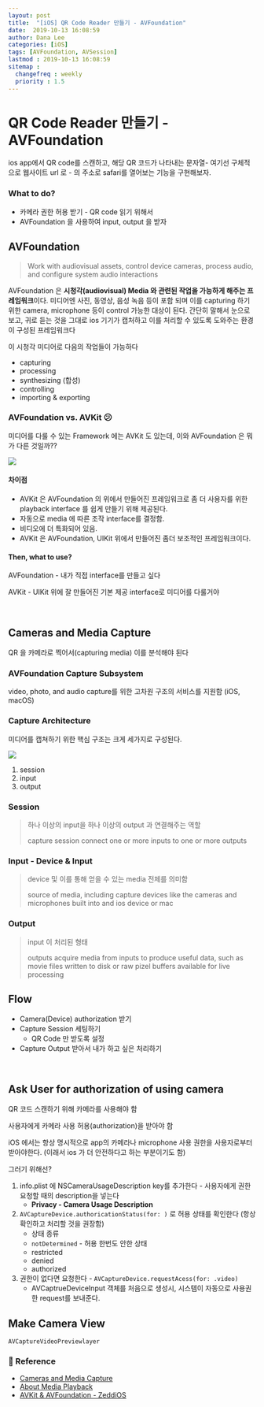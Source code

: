 ```yaml
---
layout: post
title:  "[iOS] QR Code Reader 만들기 - AVFoundation"
date:  2019-10-13 16:08:59
author: Dana Lee
categories: [iOS]
tags: [AVFoundation, AVSession]
lastmod : 2019-10-13 16:08:59
sitemap :
  changefreq : weekly
  priority : 1.5
---
```


# QR Code Reader 만들기 - AVFoundation

ios app에서 QR code를 스캔하고, 해당 QR 코드가 나타내는 문자열- 여기선 구체적으로 웹사이트 url 로 - 의 주소로 safari를 열어보는 기능을 구현해보자.

### What to do?

- 카메라 권한 허용 받기 - QR code 읽기 위해서
- AVFoundation 을 사용하여 input, output 을 받자



## AVFoundation

> Work with audiovisual assets, control device cameras, process audio, and configure system audio interactions

AVFoundation 은 **시청각(audiovisual) Media 와 관련된 작업을 가능하게 해주는 프레임워크**이다. 미디어엔 사진, 동영상, 음성 녹음 등이 포함 되며 이를 capturing 하기 위한 camera, microphone 등이 control 가능한 대상이 된다. 간단히 말해서 눈으로 보고, 귀로 듣는 것을 그대로 ios 기기가 캡처하고 이를 처리할 수 있도록 도와주는 환경이 구성된 프레임워크다

이 시청각 미디어로 다음의 작업들이 가능하다

- capturing 
- processing
- synthesizing (합성)
- controlling
- importing & exporting



### AVFoundation  vs.  AVKit  :confused:

미디어를 다룰 수 있는 Framework 에는 AVKit 도 있는데, 이와 AVFoundation 은 뭐가 다른 것일까??

![](https://developer.apple.com/library/archive/documentation/AudioVideo/Conceptual/MediaPlaybackGuide/Contents/Resources/en.lproj/Art/media_playback_framework_2x.png)

#### 차이점 

- AVKit 은 AVFoundation 의 위에서 만들어진 프레임워크로 좀 더 사용자를 위한 playback interface 를 쉽게 만들기 위해 제공된다. 
- 자동으로 media 에 따른 조작 interface를 결정함. 
- 비디오에 더 특화되어 있음. 
- AVKit 은 AVFoundation, UIKit 위에서 만들어진 좀더 보조적인 프레임워크이다.

#### Then, what to use?

AVFoundation - 내가 직접 interface를 만들고 싶다

AVKit - UIKit 위에 잘 만들어진 기본 제공 interface로 미디어를 다룰거야



&nbsp;

## Cameras and Media Capture

QR 을 카메라로 찍어서(capturing media) 이를 분석해야 된다

### AVFoundation Capture Subsystem 

video, photo, and audio capture를 위한 고차원 구조의 서비스를 지원함 (iOS, macOS)

### Capture Architecture

미디어를 캡쳐하기 위한 핵심 구조는 크게 세가지로 구성된다.

![](https://docs-assets.developer.apple.com/published/058e665a6c/4ecf0924-ea2b-4faa-aea8-7bfc0b3fe419.png)

1. session
2. input
3. output

### Session

> 하나 이상의 input을 하나 이상의 output 과 연결해주는 역할<br>
>
> capture session connect one or more inputs to one or more outputs

### Input - Device & Input

> device 및 이를 통해 얻을 수 있는 media 전체를 의미함 <br>
>
> source of media, including capture devices like the cameras and microphones built into and ios device or mac



### Output

> input 이 처리된 형태 <br>
>
> outputs acquire media from inputs to produce useful data, such as movie files written to disk or raw pizel buffers available for live processing



## Flow

- Camera(Device) authorization 받기
- Capture Session 세팅하기
  - QR Code 만 받도록 설정
- Capture Output 받아서 내가 하고 싶은 처리하기

&nbsp;

## Ask User for authorization of using camera

QR 코드 스캔하기 위해 카메라를 사용해야 함

사용자에게 카메라 사용 허용(authorization)을 받아야 함

iOS 에서는 항상 명시적으로 app의 카메라나 microphone 사용 권한을 사용자로부터 받아야한다. (이래서 ios 가 더 안전하다고 하는 부분이기도 함) 

그러기 위해선?

1. info.plist 에 NSCameraUsageDescription key를 추가한다 - 사용자에게 권한 요청할 때의 description을 넣는다
   - **Privacy - Camera Usage Description** 
2. `AVCaptureDevice.authoricationStatus(for: )` 로 허용 상태를 확인한다 (항상 확인하고 처리할 것을 권장함)
   - 상태 종류
   - `notDetermined` - 허용 한번도 안한 상태
   - restricted
   - denied
   - authorized
3. 권한이 없다면 요청한다 - `AVCaptureDevice.requestAcess(for: .video)`
   - AVCaptrueDeviceInput 객체를 처음으로 생성시, 시스템이 자동으로 사용권한 request를 보내준다.



## Make Camera View 

`AVCaptureVideoPreviewlayer`

### :pushpin: Reference

- [Cameras and Media Capture](https://developer.apple.com/documentation/avfoundation/cameras_and_media_capture)
- [About Media Playback](https://developer.apple.com/library/archive/documentation/AudioVideo/Conceptual/MediaPlaybackGuide/Contents/Resources/en.lproj/Introduction/Introduction.html#//apple_ref/doc/uid/TP40016757-CH1-SW1)
- [AVKit & AVFoundation - ZeddiOS](https://zeddios.tistory.com/526)